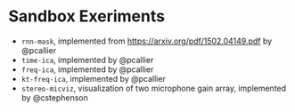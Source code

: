 # Sandbox Exeriments

- `rnn-mask`, implemented from https://arxiv.org/pdf/1502.04149.pdf by @pcallier
- `time-ica`, implemented by @pcallier
- `freq-ica`, implemented by @pcallier
- `kt-freq-ica`, implemented by @pcallier
- `stereo-micviz`, visualization of two microphone gain array, implemented by @cstephenson
